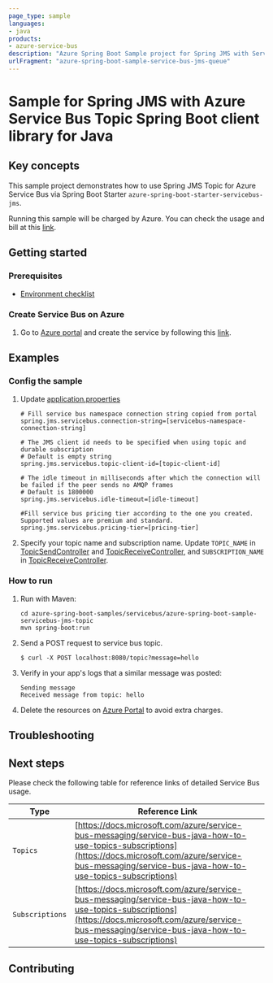 ```yaml
---
page_type: sample
languages:
- java
products:
- azure-service-bus
description: "Azure Spring Boot Sample project for Spring JMS with Service Bus Topic client library"
urlFragment: "azure-spring-boot-sample-service-bus-jms-queue"
---
```


# Sample for Spring JMS with Azure Service Bus Topic Spring Boot client library for Java
## Key concepts

This sample project demonstrates how to use Spring JMS Topic for Azure Service Bus via Spring Boot Starter `azure-spring-boot-starter-servicebus-jms`.

Running this sample will be charged by Azure. You can check the usage and bill at this [link](https://azure.microsoft.com/account/).

## Getting started

### Prerequisites
- [Environment checklist][environment_checklist]

### Create Service Bus on Azure
1. Go to [Azure portal](https://portal.azure.com/) and create the service by following this [link](https://docs.microsoft.com/azure/service-bus-messaging/service-bus-create-namespace-portal). 


## Examples                                           
### Config the sample
1. Update [application.properties](https://github.com/Azure-Samples/azure-spring-boot-samples/blob/main/servicebus/azure-spring-boot-sample-servicebus-jms-topic/src/main/resources/application.properties)

    ```properties
    # Fill service bus namespace connection string copied from portal
    spring.jms.servicebus.connection-string=[servicebus-namespace-connection-string]
    
    # The JMS client id needs to be specified when using topic and durable subscription
    # Default is empty string
    spring.jms.servicebus.topic-client-id=[topic-client-id]
    
    # The idle timeout in milliseconds after which the connection will be failed if the peer sends no AMQP frames
    # Default is 1800000
    spring.jms.servicebus.idle-timeout=[idle-timeout]
   
    #Fill service bus pricing tier according to the one you created. Supported values are premium and standard.
    spring.jms.servicebus.pricing-tier=[pricing-tier]
    ```

2. Specify your topic name and subscription name. Update `TOPIC_NAME` in [TopicSendController] and [TopicReceiveController], and `SUBSCRIPTION_NAME` in [TopicReceiveController].

### How to run
1. Run with Maven:
    ```
    cd azure-spring-boot-samples/servicebus/azure-spring-boot-sample-servicebus-jms-topic
    mvn spring-boot:run
    ```

2. Send a POST request to service bus topic.
    ```
    $ curl -X POST localhost:8080/topic?message=hello
    ```

3. Verify in your app's logs that a similar message was posted:
    ```
    Sending message
    Received message from topic: hello
    ```
    
4. Delete the resources on [Azure Portal](https://ms.portal.azure.com/) to avoid extra charges.

## Troubleshooting
## Next steps

Please check the following table for reference links of detailed Service Bus usage. 

Type | Reference Link
--- | ---
`Topics` | [https://docs.microsoft.com/azure/service-bus-messaging/service-bus-java-how-to-use-topics-subscriptions](https://docs.microsoft.com/azure/service-bus-messaging/service-bus-java-how-to-use-topics-subscriptions)
`Subscriptions` | [https://docs.microsoft.com/azure/service-bus-messaging/service-bus-java-how-to-use-topics-subscriptions](https://docs.microsoft.com/azure/service-bus-messaging/service-bus-java-how-to-use-topics-subscriptions)

## Contributing

<!-- LINKS -->
[environment_checklist]: https://github.com/Azure-Samples/azure-spring-boot-samples/blob/main/ENVIRONMENT_CHECKLIST.md#ready-to-run-checklist
[TopicSendController]: https://github.com/Azure-Samples/azure-spring-boot-samples/blob/main/servicebus/azure-spring-boot-sample-servicebus-jms-topic/src/main/java/com/azure/spring/sample/jms/topic/TopicSendController.java
[TopicReceiveController]: https://github.com/Azure-Samples/azure-spring-boot-samples/blob/main/servicebus/azure-spring-boot-sample-servicebus-jms-topic/src/main/java/com/azure/spring/sample/jms/topic/TopicReceiveController.java
